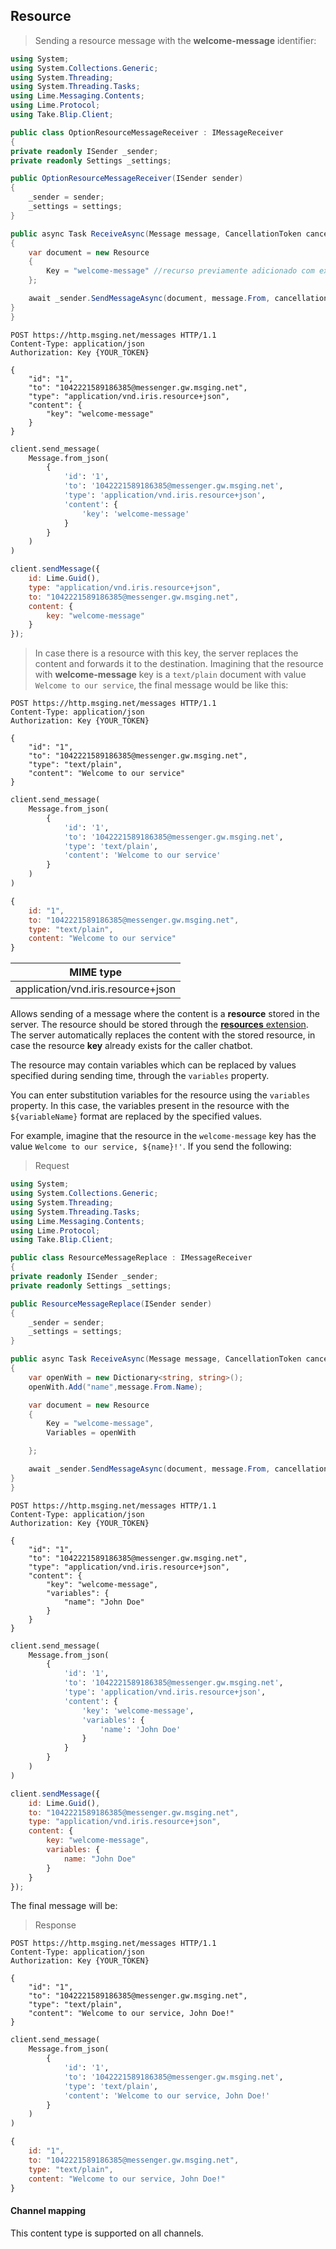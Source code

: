 ## Resource

> Sending a resource message with the **welcome-message** identifier:

```csharp
using System;
using System.Collections.Generic;
using System.Threading;
using System.Threading.Tasks;
using Lime.Messaging.Contents;
using Lime.Protocol;
using Take.Blip.Client;

public class OptionResourceMessageReceiver : IMessageReceiver
{
private readonly ISender _sender;
private readonly Settings _settings;

public OptionResourceMessageReceiver(ISender sender)
{
    _sender = sender;
    _settings = settings;
}

public async Task ReceiveAsync(Message message, CancellationToken cancellationToken)
{
    var document = new Resource
    {
        Key = "welcome-message" //recurso previamente adicionado com extensão 'recursos' ou através do portal
    };

    await _sender.SendMessageAsync(document, message.From, cancellationToken);
}
}
```

```http
POST https://http.msging.net/messages HTTP/1.1
Content-Type: application/json
Authorization: Key {YOUR_TOKEN}

{
    "id": "1",
    "to": "1042221589186385@messenger.gw.msging.net",
    "type": "application/vnd.iris.resource+json",
    "content": {
        "key": "welcome-message"
    }
}
```

```python
client.send_message(
    Message.from_json(
        {
            'id': '1',
            'to': '1042221589186385@messenger.gw.msging.net',
            'type': 'application/vnd.iris.resource+json',
            'content': {
                'key': 'welcome-message'
            }
        }
    )
)
```

```javascript
client.sendMessage({
    id: Lime.Guid(),
    type: "application/vnd.iris.resource+json",
    to: "1042221589186385@messenger.gw.msging.net",
    content: {
        key: "welcome-message"
    }
});
```

> In case there is a resource with this key, the server replaces the content and forwards it to the destination. Imagining that the resource with **welcome-message** key is a `text/plain` document with value `Welcome to our service`, the final message would be like this:

```http
POST https://http.msging.net/messages HTTP/1.1
Content-Type: application/json
Authorization: Key {YOUR_TOKEN}

{
    "id": "1",
    "to": "1042221589186385@messenger.gw.msging.net",
    "type": "text/plain",
    "content": "Welcome to our service"
}
```

```python
client.send_message(
    Message.from_json(
        {
            'id': '1',
            'to': '1042221589186385@messenger.gw.msging.net',
            'type': 'text/plain',
            'content': 'Welcome to our service'
        }
    )
)
```

```javascript
{
    id: "1",
    to: "1042221589186385@messenger.gw.msging.net",
    type: "text/plain",
    content: "Welcome to our service"
}
```

| MIME type                          |
|------------------------------------|
| application/vnd.iris.resource+json |

Allows sending of a message where the content is a **resource** stored in the server. The resource should be stored through the [**resources** extension](https://portal.blip.ai/#/docs/extensions/resources). The server automatically replaces the content with the stored resource, in case the resource **key** already exists for the caller chatbot.

The resource may contain variables which can be replaced by values specified during sending time, through the `variables` property.

You can enter substitution variables for the resource using the `variables` property. In this case, the variables present in the resource with the `${variableName}` format are replaced by the specified values.

For example, imagine that the resource in the `welcome-message` key has the value `Welcome to our service, ${name}!'`. If you send the following:

> Request

```csharp
using System;
using System.Collections.Generic;
using System.Threading;
using System.Threading.Tasks;
using Lime.Messaging.Contents;
using Lime.Protocol;
using Take.Blip.Client;

public class ResourceMessageReplace : IMessageReceiver
{
private readonly ISender _sender;
private readonly Settings _settings;

public ResourceMessageReplace(ISender sender)
{
    _sender = sender;
    _settings = settings;
}

public async Task ReceiveAsync(Message message, CancellationToken cancellationToken)
{
    var openWith = new Dictionary<string, string>();
    openWith.Add("name",message.From.Name);

    var document = new Resource
    {
        Key = "welcome-message",
        Variables = openWith

    };

    await _sender.SendMessageAsync(document, message.From, cancellationToken);
}
}
```

```http
POST https://http.msging.net/messages HTTP/1.1
Content-Type: application/json
Authorization: Key {YOUR_TOKEN}

{
    "id": "1",
    "to": "1042221589186385@messenger.gw.msging.net",
    "type": "application/vnd.iris.resource+json",
    "content": {
        "key": "welcome-message",
        "variables": {
            "name": "John Doe"
        }
    }
}
```

```python
client.send_message(
    Message.from_json(
        {
            'id': '1',
            'to': '1042221589186385@messenger.gw.msging.net',
            'type': 'application/vnd.iris.resource+json',
            'content': {
                'key': 'welcome-message',
                'variables': {
                    'name': 'John Doe'
                }
            }
        } 
    )
)
```

```javascript
client.sendMessage({
    id: Lime.Guid(),
    to: "1042221589186385@messenger.gw.msging.net",
    type: "application/vnd.iris.resource+json",
    content: {
        key: "welcome-message",
        variables: {
            name: "John Doe"
        }
    }
});
```

The final message will be:

> Response

```http
POST https://http.msging.net/messages HTTP/1.1
Content-Type: application/json
Authorization: Key {YOUR_TOKEN}

{
    "id": "1",
    "to": "1042221589186385@messenger.gw.msging.net",
    "type": "text/plain",
    "content": "Welcome to our service, John Doe!"
}
```

```python
client.send_message(
    Message.from_json(
        {
            'id': '1',
            'to': '1042221589186385@messenger.gw.msging.net',
            'type': 'text/plain',
            'content': 'Welcome to our service, John Doe!'
        }
    )
)
```

```javascript
{
    id: "1",
    to: "1042221589186385@messenger.gw.msging.net",
    type: "text/plain",
    content: "Welcome to our service, John Doe!"
}
```
#### Channel mapping

This content type is supported on all channels.

